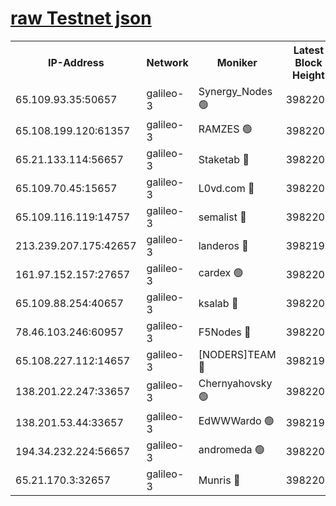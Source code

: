 [raw Testnet json](https://rpc-check.androt.stavr.tech/androt/rpcandrot_result.json)
=

<table><tr><th>IP-Address</th><th>Network</th><th>Moniker</th><th>Latest Block Height</th><th>Earliest Block Height</th><th>Catching Up</th><th>Voting Power</th><th>Scan Time</th></tr><tr><td>65.109.93.35:50657</td><td>galileo-3</td><td>Synergy_Nodes 🟢</td><td>3982203</td><td>0</td><td>False</td><td>0</td><td>2023-11-26T21:32:24.328830714UTC</td></tr><tr><td>65.108.199.120:61357</td><td>galileo-3</td><td>RAMZES 🟢</td><td>3982200</td><td>1</td><td>False</td><td>0</td><td>2023-11-26T21:32:06.681598281UTC</td></tr><tr><td>65.21.133.114:56657</td><td>galileo-3</td><td>Staketab 🔴</td><td>3982203</td><td>90001</td><td>False</td><td>2</td><td>2023-11-26T21:32:25.231460322UTC</td></tr><tr><td>65.109.70.45:15657</td><td>galileo-3</td><td>L0vd.com 🔴</td><td>3982203</td><td>659001</td><td>False</td><td>3</td><td>2023-11-26T21:32:23.994314693UTC</td></tr><tr><td>65.109.116.119:14757</td><td>galileo-3</td><td>semalist 🔴</td><td>3982200</td><td>2228721</td><td>False</td><td>1318</td><td>2023-11-26T21:32:03.541939334UTC</td></tr><tr><td>213.239.207.175:42657</td><td>galileo-3</td><td>landeros 🔴</td><td>3982198</td><td>2642001</td><td>False</td><td>72</td><td>2023-11-26T21:31:54.167198693UTC</td></tr><tr><td>161.97.152.157:27657</td><td>galileo-3</td><td>cardex 🟢</td><td>3982203</td><td>2945323</td><td>False</td><td>0</td><td>2023-11-26T21:32:24.639536643UTC</td></tr><tr><td>65.109.88.254:40657</td><td>galileo-3</td><td>ksalab 🔴</td><td>3982200</td><td>3000356</td><td>False</td><td>31921</td><td>2023-11-26T21:32:04.297390786UTC</td></tr><tr><td>78.46.103.246:60957</td><td>galileo-3</td><td>F5Nodes 🔴</td><td>3982203</td><td>3057001</td><td>False</td><td>24</td><td>2023-11-26T21:32:24.879651359UTC</td></tr><tr><td>65.108.227.112:14657</td><td>galileo-3</td><td>[NODERS]TEAM 🔴</td><td>3982198</td><td>3176323</td><td>False</td><td>959616</td><td>2023-11-26T21:31:54.522583745UTC</td></tr><tr><td>138.201.22.247:33657</td><td>galileo-3</td><td>Chernyahovsky 🟢</td><td>3982200</td><td>3252117</td><td>False</td><td>0</td><td>2023-11-26T21:32:06.934999834UTC</td></tr><tr><td>138.201.53.44:33657</td><td>galileo-3</td><td>EdWWWardo 🟢</td><td>3982199</td><td>3406335</td><td>False</td><td>0</td><td>2023-11-26T21:31:56.809859606UTC</td></tr><tr><td>194.34.232.224:56657</td><td>galileo-3</td><td>andromeda 🟢</td><td>3982200</td><td>3882200</td><td>False</td><td>0</td><td>2023-11-26T21:32:03.961418360UTC</td></tr><tr><td>65.21.170.3:32657</td><td>galileo-3</td><td>Munris 🔴</td><td>3982201</td><td>3882201</td><td>False</td><td>411</td><td>2023-11-26T21:32:13.462004360UTC</td></tr></table>
